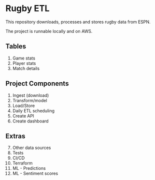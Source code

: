 # Rugby ETL

This repository downloads, processes and stores rugby data from ESPN. 

The project is runnable locally and on AWS.

## Tables
1. Game stats
2. Player stats
3. Match details

## Project Components

1. Ingest (download)
2. Transform/model
3. Load/Store
4. Daily ETL scheduling
5. Create API
6. Create dashboard

## Extras
7. Other data sources
8. Tests
9. CI/CD 
10. Terraform
11. ML - Predictions
12. ML - Sentiment scores


